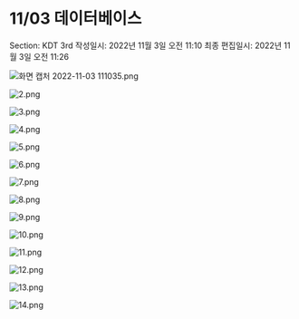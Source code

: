 # 11/03 데이터베이스

Section: KDT 3rd
작성일시: 2022년 11월 3일 오전 11:10
최종 편집일시: 2022년 11월 3일 오전 11:26

![화면 캡처 2022-11-03 111035.png](./1103/%ED%99%94%EB%A9%B4%20%EC%BA%A1%EC%B2%98%202022-11-03%20111035.png)

![2.png](1103/2.png)

![3.png](1103/3.png)

![4.png](1103/4.png)

![5.png](1103/5.png)

![6.png](1103/6.png)

![7.png](1103/7.png)

![8.png](1103/8.png)

![9.png](1103/9.png)

![10.png](1103/10.png)

![11.png](1103/11.png)

![12.png](1103/12.png)

![13.png](1103/13.png)

![14.png](1103/14.png)
